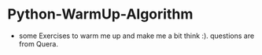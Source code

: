 # Python-WarmUp-Algorithm

* some Exercises to warm me up and make me a bit think :).
questions are from Quera.
